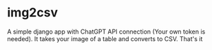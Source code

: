 # img2csv
A simple django app with ChatGPT API connection (Your own token is needed). It takes your image of a table and converts to CSV. That's it
